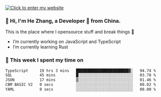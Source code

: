 [![Click to enter my website](https://github.com/zh30/zh30/assets/7930156/296bb9cd-4f46-46cd-bafa-863948241503)](https://zhanghe.dev) 

### 👋 Hi, I'm He Zhang, a Developer 🚀 from China.

This is the place where I opensource stuff and break things :rofl:

- I’m currently working on JavaScript and TypeScript
- I’m currently learning Rust

### 💪 This week I spent my time on

<!--START_SECTION:waka-->

```txt
TypeScript     19 hrs 3 mins   ███████████████████████▓░   94.74 %
SQL            45 mins         █░░░░░░░░░░░░░░░░░░░░░░░░   03.78 %
JSON           17 mins         ▒░░░░░░░░░░░░░░░░░░░░░░░░   01.46 %
CBM BASIC V2   0 secs          ░░░░░░░░░░░░░░░░░░░░░░░░░   00.02 %
YAML           0 secs          ░░░░░░░░░░░░░░░░░░░░░░░░░   00.00 %
```

<!--END_SECTION:waka-->
